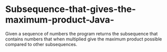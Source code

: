 # Subsequence-that-gives-the-maximum-product-Java-
Given a sequence of numbers the program returns the subsequence that contains numbers that when multiplied give the maximum product possible compared to other subsequences.
